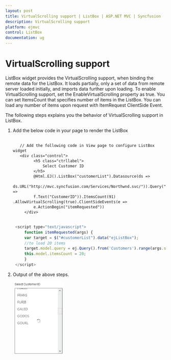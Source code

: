 ```yaml
---
layout: post
title: VirtualScrolling support | ListBox | ASP.NET MVC | Syncfusion
description: VirtualScrolling support 
platform: ejmvc
control: ListBox
documentation: ug
---
```


# VirtualScrolling support 

ListBox widget provides the VirtualScrolling support, when binding the remote data for the ListBox. It loads partially, only a set of data from remote server loaded initially, and imports data further upon loading. To enable VirtualScrolling support, set the EnableVirtualScrolling property as true. You can set ItemsCount that specifies number of items in the ListBox. You can load any number of items upon request with ItemRequest ClientSide Event.

The following steps explains you the behavior of VirtualScrolling support in ListBox.

1. Add the below code in your page to render the ListBox


   ~~~ cshtml
   
	  // Add the following code in View page to configure ListBox widget
	  <div class="control">  
			<h5 class="ctrllabel">
				Select Customer ID
			</h5>  
			@Html.EJ().ListBox("customerList").Datasource(ds =>
			ds.URL("http://mvc.syncfusion.com/Services/Northwnd.svc/")).Query("ej.Query().from('Customers')").ListBoxFields(f => 
			f.Text("CustomerID")).ItemsCount(91) .AllowVirtualScrolling(true).ClientSideEvents(e => 
			e.ActionBegin("itemRequested"))
		</div>
	
   ~~~
   
   
   ~~~ js
	<script type="text/javascript"> 
		function itemRequested(args) {
		var target = $("#customerList").data("ejListBox");
		//to load 20 items
		target.model.query = ej.Query().from('Customers').range(args.start, args.start + 20);
		this.model.itemsCount = 20; 
		}
	</script>
   ~~~
   



2. Output of the above steps.


   ![](Load-on-Demand-support_images/Load-on-Demand-support_img1.png)



